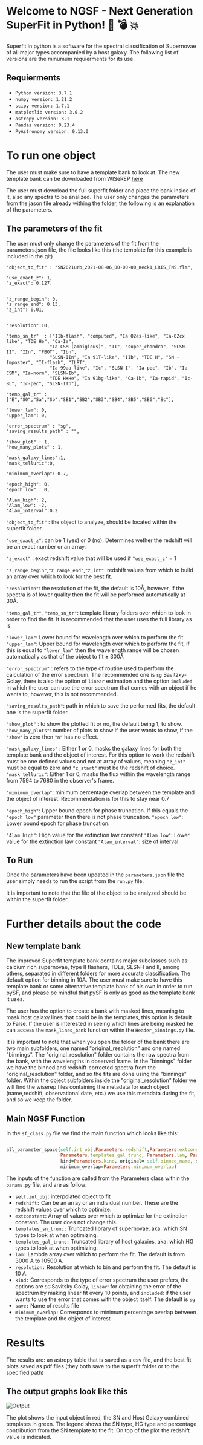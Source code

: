# Welcome to NGSF - Next Generation SuperFit in Python! :dizzy: :bomb: :boom:

Superfit in python is a software for the spectral classification of Supernovae of all major types accompanied by a host galaxy. The following list of versions are the minumum requierments for its use.

## Requierments

- `Python version: 3.7.1`
- `numpy version: 1.21.2`
- `scipy version: 1.7.1`
- `matplotlib version: 3.0.2`
- `astropy version: 3.1`
- `Pandas version: 0.23.4`
- `PyAstronomy version: 0.13.0`


# To run one object
The user must make sure to have a template bank to look at. The new template bank can be downloaded from WISeREP [here](https://www.wiserep.org/content/wiserep-getting-started#supyfit)


The user must download the full superfit folder and place the bank inside of it, also any spectra to be analized. The user only changes the parameters from the jason file already withing the folder, the following is an explanation of the parameters.


## The parameters of the fit

The user must only change the parameters of the fit from the parameters.json file, the file looks like this (the template for this example is included in the git)


    "object_to_fit" : "SN2021urb_2021-08-06_00-00-00_Keck1_LRIS_TNS.flm",

    "use_exact_z": 1,
    "z_exact": 0.127,


    "z_range_begin": 0,
    "z_range_end": 0.13,
    "z_int": 0.01,


    "resolution":10,

    "temp_sn_tr"  : ["IIb-flash", "computed", "Ia 02es-like", "Ia-02cx like", "TDE He", "Ca-Ia",
                    "Ia-CSM-(ambigious)", "II", "super_chandra", "SLSN-II", "IIn", "FBOT", "Ibn",
                    "SLSN-IIn", "Ia 91T-like", "IIb", "TDE H", "SN - Imposter", "II-flash", "ILRT",
                    "Ia 99aa-like", "Ic", "SLSN-I", "Ia-pec", "Ib", "Ia-CSM", "Ia-norm", "SLSN-Ib",
                    "TDE H+He", "Ia 91bg-like", "Ca-Ib", "Ia-rapid", "Ic-BL", "Ic-pec", "SLSN-IIb"],

    "temp_gal_tr" : ["E","S0","Sa","Sb","SB1","SB2","SB3","SB4","SB5","SB6","Sc"],

    "lower_lam": 0,
    "upper_lam": 0,

    "error_spectrum" : "sg",
    "saving_results_path" : "",

    "show_plot" : 1,
    "how_many_plots" : 1,

    "mask_galaxy_lines":1,
    "mask_telluric":0,

    "minimum_overlap": 0.7,

    "epoch_high": 0,
    "epoch_low" : 0,

    "Alam_high": 2,
    "Alam_low": -2,
    "Alam_interval":0.2



`"object_to_fit"` : the object to analyze, should be located within the superfit folder.

`"use_exact_z"`: can be 1 (yes) or 0 (no). Determines wether the redshift will be an exact number or an array.

`"z_exact"`    : exact redshift value that will be used if `"use_exact_z"` = 1

`"z_range_begin"`,`"z_range_end"`,`"z_int"`: redshift values from which to build an array over which to look for the best fit.

`"resolution"`: the resolution of the fit, the default is 10Å, however, if the spectra is of lower quality then the fit will be performed automatically at 30Å.

`"temp_gal_tr"`, `"temp_sn_tr"`: template library folders over which to look in order to find the fit. It is recommended that the user uses the full library as is.

`"lower_lam"`: Lower bound for wavelength over which to perform the fit
`"upper_lam"`: Upper bound for wavelength over which to perform the fit, if this is equal to `"lower_lam"` then the wavelength range will be chosen automatically as that of the object to fit ± 300Å

`"error_spectrum"` : refers to the type of routine used to perform the calculation of the error spectrum. The recommended one is `sg` Savitzky-Golay, there is also the option of `linear` estimation and the option `included` in which the user can use the error spectrum that comes with an object if he wants to, however, this is not recommended.

`"saving_results_path"`: path in which to save the performed fits, the default one is the superfit folder.

`"show_plot"` : to show the plotted fit or no, the default being 1, to show.
`"how_many_plots"`: number of plots to show if the user wants to show, if the `"show"` is zero then `"n"` has no effect.

`"mask_galaxy_lines"` : Either 1 or 0, masks the galaxy lines for both the template bank and the object of interest. For this option to work the redshift must be one defined values and not at array of values, meaning `"z_int"` must be equal to zero and `"z_start"` must be the redshift of choice.
`"mask_telluric"`: Either 1 or 0, masks the flux within the wavelength range from 7594 to 7680 in the observer's frame.

`"minimum_overlap"`: minimum percentage overlap between the template and the object of interest. Recommendation is for this to stay near 0.7

`"epoch_high"`: Upper bound epoch for phase truncation. If this equals the `"epoch_low"` parameter then there is not phase truncation.
`"epoch_low"`: Lower bound epoch for phase truncation.

`"Alam_high"`: High value for the extinction law constant
`"Alam_low"`: Lower value for the extinction law constant
`"Alam_interval"`: size of interval


## To Run

Once the parameters have been updated in the `parameters.json` file the user simply needs to run the script from the `run.py` file.

It is important to note that the file of the object to be analyzed should be within the superfit folder.




# Further details about the code


## New template bank

The improved Superfit template bank contains major subclasses such as: calcium rich supernovae, type II flashers, TDEs, SLSN-I and II, among others, separated in different folders for more accurate classification. The default option for binning in 10A.
The user must make sure to have this template bank or some alternative template bank of his own in order to run pySF, and please be mindful that pySF is only as good as the template bank it uses.


The user has the option to create a bank with masked lines, meaning to mask host galaxy lines that could be in the templates, this option is default to False. If the user is interested in seeing which lines are being masked he can access the `mask_lines_bank` function within the `Header_binnings.py` file.

It is important to note that when you open the folder of the bank there are two main subfolders, one named "original_resolution" and one named "binnings".
The "original_resolution" folder contains the raw spectra from the bank, with the wavelengths in observed frame. In the "binnings" folder we have the binned and redshift-corrected spectra from the "original_resolution" folder, and so the fits are done using the "binnings" folder.
Within the object subfolders inside the "original_resolution" folder we will find the wiserep files containing the metadata for each object (name,redshift, observational date, etc.) we use this metadata during the fit, and so we keep the folder.


## Main NGSF Function

In the `sf_class.py` file we find the main function which looks like this:


```ruby

all_parameter_space(self.int_obj,Parameters.redshift,Parameters.extconstant,Parameters.templates_sn_trunc,
                    Parameters.templates_gal_trunc, Parameters.lam, Parameters.resolution,Parameters.iterations,
                    kind=Parameters.kind, original= self.binned_name, save=self.results_name, show=show,
                    minimum_overlap=Parameters.minimum_overlap)

```



The inputs of the function are called from the Parameters class within the `params.py` file, and are as follow:

- `self.int_obj`: interpolated object to fit
- `redshift:` Can be an array or an individual number. These are the redshift values over which to optimize.
- `extconstant`: Array of values over which to optimize for the extinction constant. The user does not change this.
- `templates_sn_trunc:`  Truncated library of supernovae, aka: which SN types to look at when optimizing.
- `templates_gal_trunc:` Truncated library of host galaxies, aka: which HG types to look at when optimizing.
- `lam:` Lambda array over which to perform the fit. The default is from 3000 A to 10500 A.
- `resolution:` Resolution at which to bin and perform the fit. The default is 10 A.
- `kind:` Corresponds to the type of error spectrum the user prefers, the options are `SG`:Savitsky Golay, `linear`: for obtaining the error of the spectrum
by making linear fit every 10 points, and `included`: if the user wants to use the error that comes with the object itself. The default is `sg`
- `save:` Name of results file
- `minimum_overlap:` Corresponds to minimum percentage overlap between the template and the object of interest


# Results

The results are: an astropy table that is saved as a csv file, and the best fit plots saved as pdf files (they both save to the superfit folder or to the specified path)


## The output graphs look like this


![Output](ZTF18abokyfk_20180925_P60_v1_10_0.png)


The plot shows the input object in red, the SN and Host Galaxy combined templates in green. The legend shows the SN type, HG type and percentage contribution from the SN template to the fit. On top of the plot the redshift value is indicated.
